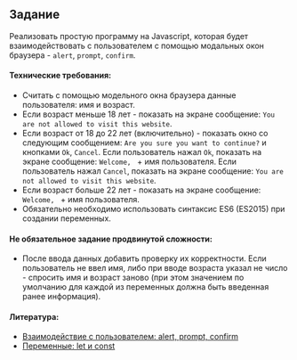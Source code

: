 ## Задание

Реализовать простую программу на Javascript, которая будет взаимодействовать с пользователем с помощью модальных окон браузера - `alert`, `prompt`, `confirm`.

#### Технические требования:
- Считать с помощью модельного окна браузера данные пользователя: имя и возраст. 
- Если возраст меньше 18 лет - показать на экране сообщение: `You are not allowed to visit this website`.
- Если возраст от 18 до 22 лет (включительно) - показать окно со следующим сообщением: `Are you sure you want to continue?` 
 и кнопками `Ok`, `Cancel`. Если пользователь нажал `Ok`, показать на экране сообщение: `Welcome, ` + имя пользователя. 
 Если пользователь нажал `Cancel`, показать на экране сообщение: `You are not allowed to visit this website`.   
- Если возраст больше 22 лет - показать на экране сообщение: `Welcome, ` + имя пользователя.
- Обязательно необходимо использовать синтаксис ES6 (ES2015) при создании переменных.

#### Не обязательное задание продвинутой сложности:
- После ввода данных добавить проверку их корректности. Если пользователь не ввел имя, 
 либо при вводе возраста указал не число - спросить имя и возраст заново (при этом значением по умолчанию для каждой 
 из переменных должна быть введенная ранее информация).

#### Литература:
- [Взаимодействие с пользователем: alert, prompt, confirm](https://learn.javascript.ru/uibasic)
- [Переменные: let и const](https://learn.javascript.ru/let-const)